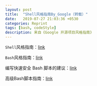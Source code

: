 ```yaml
---
layout: post
title:  "Shell风格指南By_Google（转载）"
date:   2019-07-27 21:03:36 +0530
categories: Reprint
tags: [bash, codeStyle]
description: 来自《Google 开源项目风格指南》
---
```


`Shell`风格指南：[link](https://zh-google-styleguide.readthedocs.io/en/latest/google-shell-styleguide/contents/)

`Bash`风格指南：[link](https://echohn.github.io/2016/05/21/bash-style-guide-cn/)

编写快速安全 Bash 脚本的建议：[link](https://www.oschina.net/translate/bash-scripting-quirks-safety-tips?print)

高级Bash脚本指南：[link](https://linuxstory.gitbooks.io/advanced-bash-scripting-guide-in-chinese/content/)
